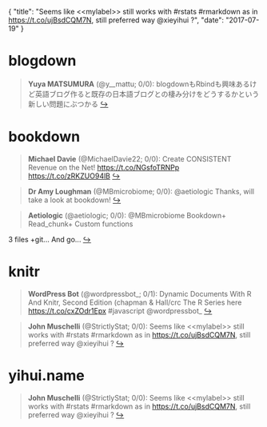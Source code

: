 {
  "title": "Seems like &lt;&lt;mylabel&gt;&gt; still works with #rstats #rmarkdown as in https://t.co/ujBsdCQM7N, still preferred way @xieyihui ?",
  "date": "2017-07-19"
}

# blogdown

> **Yuya MATSUMURA** (@y__mattu; 0/0): blogdownもRbindも興味あるけど英語ブログ作ると既存の日本語ブログとの棲み分けをどうするかという新しい問題にぶつかる  [&#8618;](https://twitter.com/xieyihui/status/887523560368947200)

<!-- -->


# bookdown

> **Michael Davie** (@MichaelDavie22; 0/0): Create CONSISTENT Revenue on the Net!
https://t.co/NGsfoTRNPp https://t.co/zRKZUO94lB  [&#8618;](https://twitter.com/xieyihui/status/887796345217667073)

<!-- -->


> **Dr Amy Loughman** (@MBmicrobiome; 0/0): @aetiologic Thanks, will take a look at bookdown!  [&#8618;](https://twitter.com/xieyihui/status/887471491243057152)

<!-- -->


> **Aetiologic** (@aetiologic; 0/0): @MBmicrobiome Bookdown+
Read_chunk+
Custom functions
>
3 files +git... And go...  [&#8618;](https://twitter.com/xieyihui/status/887470488410218496)

<!-- -->


# knitr

> **WordPress Bot** (@wordpressbot_; 0/1): Dynamic Documents With R And Knitr, Second Edition (chapman &amp; Hall/crc The R Series here  https://t.co/cxZOdr1Epx #javascript @wordpressbot_  [&#8618;](https://twitter.com/xieyihui/status/887644064769769472)

<!-- -->


> **John Muschelli** (@StrictlyStat; 0/0): Seems like &lt;&lt;mylabel&gt;&gt; still works with #rstats #rmarkdown  as in https://t.co/ujBsdCQM7N, still preferred way @xieyihui  ?  [&#8618;](https://twitter.com/xieyihui/status/887716555991199745)

<!-- -->


# yihui.name

> **John Muschelli** (@StrictlyStat; 0/0): Seems like &lt;&lt;mylabel&gt;&gt; still works with #rstats #rmarkdown  as in https://t.co/ujBsdCQM7N, still preferred way @xieyihui  ?  [&#8618;](https://twitter.com/xieyihui/status/887716555991199745)

<!-- -->


